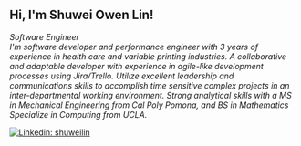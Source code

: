 <h2> Hi, I'm Shuwei Owen Lin!</h2>
<p><em>
  Software Engineer
</br>
  I'm software developer and performance engineer with 3 years of experience in health care and variable printing industries. A collaborative and adaptable developer with experience in agile-like development processes using Jira/Trello. Utilize excellent leadership and communications skills to accomplish time sensitive complex projects in an inter-departmental working environment. Strong analytical skills with a MS in Mechanical Engineering from Cal Poly Pomona, and BS in Mathematics Specialize in Computing from UCLA. 
</em></p>

[![Linkedin: shuweilin](https://img.shields.io/badge/LinkedIn-shuweilin-blue?style=flat-square&logo=Linkedin&logoColor=white&link=https://www.linkedin.com/in/shuwei-lin/)](https://www.linkedin.com/in/shuwei-lin/)

<!--
**owen10253/owen10253** is a ✨ _special_ ✨ repository because its `README.md` (this file) appears on your GitHub profile.

Here are some ideas to get you started:

- 🔭 I’m currently working on ...
- 🌱 I’m currently learning ...
- 👯 I’m looking to collaborate on ...
- 🤔 I’m looking for help with ...
- 💬 Ask me about ...
- 📫 How to reach me: ...
- 😄 Pronouns: ...
- ⚡ Fun fact: ...
-->
